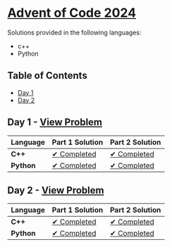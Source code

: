 # [Advent of Code 2024](https://adventofcode.com/2024)

Solutions provided in the following languages:
- c++
- Python

## Table of Contents

- [Day 1](#day-1---view-problem)
- [Day 2](#day-2---view-problem)

## Day 1 - [View Problem](https://adventofcode.com/2024/day/1)

| Language | Part 1 Solution                             | Part 2 Solution                             |
|----------|--------------------------------------------|---------------------------------------------|
| **C++**  | [✔ Completed](day1/c++/day1.cpp)     | [✔ Completed](day1/c++/day1_2.cpp)      |
| **Python** | [✔ Completed](day1/python/day1.py)  | [✔ Completed](day1/python/day1_2.py)   |

## Day 2 - [View Problem](https://adventofcode.com/2024/day/2)

| Language | Part 1 Solution                             | Part 2 Solution                             |
|----------|--------------------------------------------|---------------------------------------------|
| **C++**  | [✔ Completed](day2/c++/day2.cpp)     | [✔ Completed](day2/c++/day2_2.cpp)      |
| **Python** | [✔ Completed](day2/python/day2.py)  | [✔ Completed](day2/python/day2_2.py)   |


